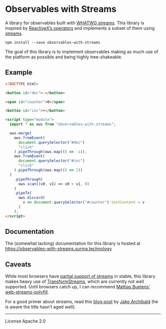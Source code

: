 # Observables with Streams

A library for observables built with [WHATWG streams](https://streams.spec.whatwg.org). This library is inspired by [ReactiveX’s operators](http://reactivex.io/documentation/operators.html) and implements a subset of them using [streams](https://streams.spec.whatwg.org).

```
npm install --save observables-with-streams
```

The goal of this library is to implement observables making as much use of the platform as possible and being highly tree-shakeable.

## Example

```html
<!DOCTYPE html>

<button id="dec">-</button>

<span id="counter">0</span>

<button id="inc">+</button>

<script type="module">
  import * as ows from "observables-with-streams";

  ows.merge(
    ows.fromEvent(
      document.querySelector("#dec")
      "click"
    ).pipeThrough(ows.map(() => -1)),
    ows.fromEvent(
      document.querySelector("#inc")
      "click"
    ).pipeThrough(ows.map(() => 1))
  )
    .pipeThrough(
      ows.scan((v0, v1) => v0 + v1, 0)
    )
    .pipeTo(
      ows.discard(
        v => document.querySelector("#counter").textContent = v
      )
    );
</script>
```

## Documentation

The (somewhat lacking) documentation for this library is hosted at https://observables-with-streams.surma.technology

## Caveats

While most browsers have [partial support of streams](https://caniuse.com/#feat=streams) in stable, this library makes heavy use of [TransformStreams](https://streams.spec.whatwg.org/#ts-model), which are currently not well supported. Until browsers catch up, I can recommend [Mattias Buelens'](https://twitter.com/MattiasBuelens) [web-streams-polyfill](https://npm.im/web-streams-polyfill).

For a good primer about streams, read this [blog post](https://jakearchibald.com/2016/streams-ftw/) by [Jake Archibald](https://twitter.com/jaffathecake/) (he is aware the title hasn’t aged well).

---

License Apache 2.0

